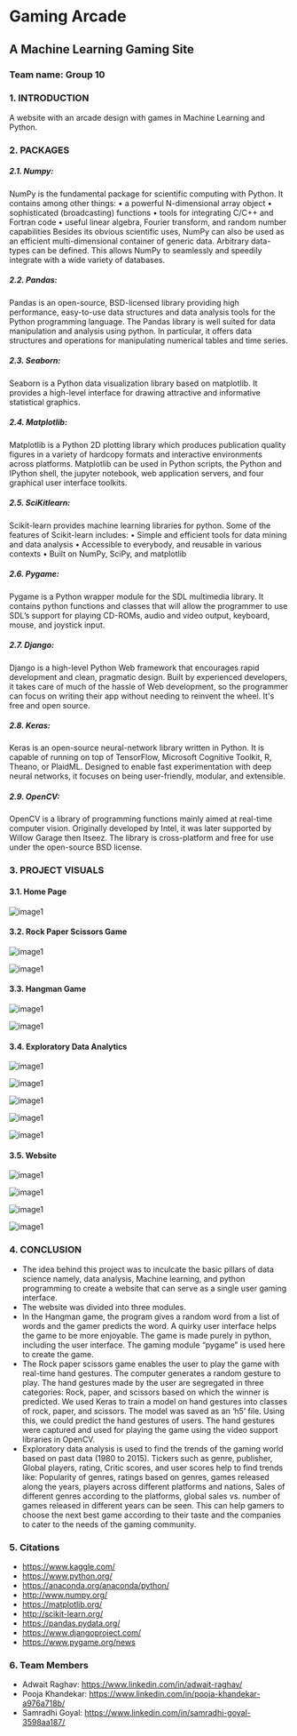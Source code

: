 # Gaming Arcade

## A Machine Learning Gaming Site

### Team name: Group 10

### 1. INTRODUCTION
A website with an arcade design with games in Machine Learning and Python.
 
### 2. PACKAGES

##### 2.1. Numpy:
NumPy is the fundamental package for scientific computing with Python.
It contains among other things:
•	a powerful N-dimensional array object
•	sophisticated (broadcasting) functions
•	tools for integrating C/C++ and Fortran code
•	useful linear algebra, Fourier transform, and random number capabilities
Besides its obvious scientific uses, NumPy can also be used as an efficient multi-dimensional container of generic data. Arbitrary data-types can be defined. This allows NumPy to seamlessly and speedily integrate with a wide variety of databases.

##### 2.2. Pandas:
Pandas is an open-source, BSD-licensed library providing high performance, easy-to-use data structures and data analysis tools for the Python programming language. The Pandas library is well suited for data manipulation and analysis using python. In particular, it offers data structures and operations for manipulating numerical tables and time series.

##### 2.3. Seaborn:
Seaborn is a Python data visualization library based on matplotlib. It provides a high-level interface for drawing attractive and informative statistical graphics.
 
##### 2.4. Matplotlib:
Matplotlib is a Python 2D plotting library which produces publication quality figures in a variety of hardcopy formats and interactive environments across platforms. Matplotlib can be used in Python scripts, the Python and IPython shell, the jupyter notebook, web application servers, and four graphical user interface toolkits.
 
##### 2.5. SciKitlearn:
Scikit-learn provides machine learning libraries for python. Some of the features of Scikit-learn includes:
•	Simple and efficient tools for data mining and data analysis
•	Accessible to everybody, and reusable in various contexts
•	Built on NumPy, SciPy, and matplotlib

##### 2.6. Pygame:
Pygame is a Python wrapper module for the SDL multimedia library. It contains python functions and classes that will allow the programmer to use SDL’s support for playing CD-ROMs, audio and video output, keyboard, mouse, and joystick input.

##### 2.7. Django:
Django is a high-level Python Web framework that encourages rapid development and clean, pragmatic design. Built by experienced developers, it takes care of much of the hassle of Web development, so the programmer can focus on writing their app without needing to reinvent the wheel. It's free and open source. 

##### 2.8. Keras:
Keras is an open-source neural-network library written in Python. It is capable of running on top of TensorFlow, Microsoft Cognitive Toolkit, R, Theano, or PlaidML. Designed to enable fast experimentation with deep neural networks, it focuses on being user-friendly, modular, and extensible.

##### 2.9. OpenCV:
OpenCV is a library of programming functions mainly aimed at real-time computer vision. Originally developed by Intel, it was later supported by Willow Garage then Itseez. The library is cross-platform and free for use under the open-source BSD license.
 
### 3. PROJECT VISUALS

#### 3.1. Home Page

![image1](https://github.com/PoojaKhandekar/Gaming_Site/blob/master/Screenshots/1.png)

#### 3.2. Rock Paper Scissors Game

![image1](https://github.com/PoojaKhandekar/Gaming_Site/blob/master/Screenshots/2.png)

![image1](https://github.com/PoojaKhandekar/Gaming_Site/blob/master/Screenshots/3.png)

#### 3.3. Hangman Game

![image1](https://github.com/PoojaKhandekar/Gaming_Site/blob/master/Screenshots/4.png)

![image1](https://github.com/PoojaKhandekar/Gaming_Site/blob/master/Screenshots/5.png)

#### 3.4. Exploratory Data Analytics
![image1](https://github.com/PoojaKhandekar/Gaming_Site/blob/master/Screenshots/6.png)

![image1](https://github.com/PoojaKhandekar/Gaming_Site/blob/master/Screenshots/7.png)

![image1](https://github.com/PoojaKhandekar/Gaming_Site/blob/master/Screenshots/8.png)

![image1](https://github.com/PoojaKhandekar/Gaming_Site/blob/master/Screenshots/9.png)

![image1](https://github.com/PoojaKhandekar/Gaming_Site/blob/master/Screenshots/10.png)

#### 3.5. Website

![image1](https://github.com/PoojaKhandekar/Gaming_Site/blob/master/Screenshots/11.png)

![image1](https://github.com/PoojaKhandekar/Gaming_Site/blob/master/Screenshots/12.png)

![image1](https://github.com/PoojaKhandekar/Gaming_Site/blob/master/Screenshots/13.png)

![image1](https://github.com/PoojaKhandekar/Gaming_Site/blob/master/Screenshots/14.png)

### 4. CONCLUSION 

* The idea behind this project was to inculcate the basic pillars of data science namely, data analysis, Machine learning, and python programming to create a website that can serve as a single user gaming interface.
* The website was divided into three modules.
* In the Hangman game, the program gives a random word from a list of words and the gamer predicts the word. A quirky user interface helps the game to be more enjoyable. The game is made purely in python, including the user interface. The gaming module “pygame” is used here to create the game. 
* The Rock paper scissors game enables the user to play the game with real-time hand gestures. The computer generates a random gesture to play. The hand gestures made by the user are segregated in three categories: Rock, paper, and scissors based on which the winner is predicted. We used Keras to train a model on hand gestures into classes of rock, paper, and scissors. The model was saved as an ‘h5’ file. Using this, we could predict the hand gestures of users. The hand gestures were captured and used for playing the game using the video support libraries in OpenCV.
* Exploratory data analysis is used to find the trends of the gaming world based on past data (1980 to 2015). Tickers such as genre, publisher, Global players, rating, Critic scores, and user scores help to find trends like: Popularity of genres, ratings based on genres, games released along the years, players across different platforms and nations, Sales of different genres according to the platforms, global sales vs. number of games released in different years can be seen. This can help gamers to choose the next best game according to their taste and the companies to cater to the needs of the gaming community.

### 5. Citations

* https://www.kaggle.com/
* https://www.python.org/
* https://anaconda.org/anaconda/python/
* http://www.numpy.org/
* https://matplotlib.org/
* http://scikit-learn.org/
* https://pandas.pydata.org/
* https://www.djangoproject.com/
* https://www.pygame.org/news

### 6. Team Members

* Adwait Raghav: https://www.linkedin.com/in/adwait-raghav/
* Pooja Khandekar: https://www.linkedin.com/in/pooja-khandekar-a976a718b/
* Samradhi Goyal: https://www.linkedin.com/in/samradhi-goyal-3598aa187/
